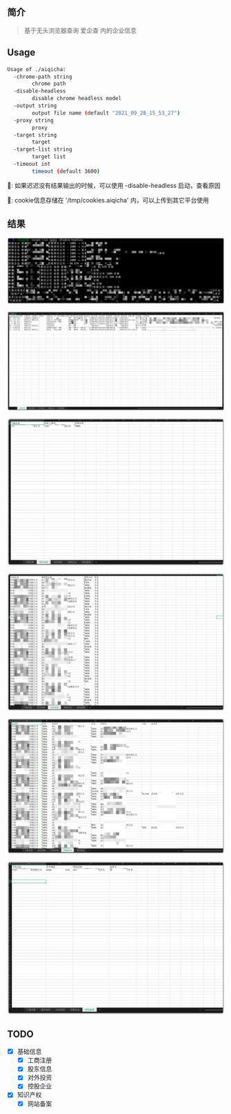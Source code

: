 ## 简介

> 基于无头浏览器查询 爱企查 内的企业信息

## Usage

```bash
Usage of ./aiqicha:
  -chrome-path string
    	chrome path
  -disable-headless
    	disable chrome headless model
  -output string
    	output file name (default "2021_09_28_15_53_27")
  -proxy string
    	proxy
  -target string
    	target
  -target-list string
    	target list
  -timeout int
    	timeout (default 3600)
```

📢: 如果迟迟没有结果输出的时候，可以使用 -disable-headless 启动，查看原因

📢: cookie信息存储在 '/tmp/cookies.aiqicha' 内，可以上传到其它平台使用

## 结果

![image-20210928155653182](.images/image-20210928155653182.png)

![image-20210928155751802](.images/image-20210928155751802.png)

![image-20210928160354994](.images/image-20210928160354994.png)

![image-20210928160427232](.images/image-20210928160427232.png)

![image-20210928160514233](.images/image-20210928160514233.png)

![image-20210928160553380](.images/image-20210928160553380.png)

## TODO

- [x] 基础信息
  - [x] 工商注册
  - [x] 股东信息
  - [x] 对外投资
  - [x] 控股企业
- [x] 知识产权
  - [x] 网站备案